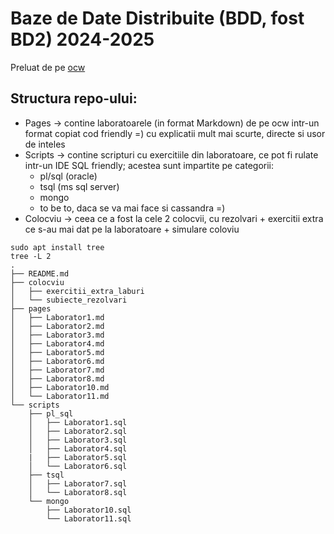 # Baze de Date Distribuite (BDD, fost BD2) 2024-2025
Preluat de pe [ocw](https://ocw.cs.pub.ro/courses/bdd)
## Structura repo-ului:
- Pages -> contine laboratoarele (in format Markdown) de pe ocw intr-un format copiat cod friendly =) cu explicatii mult mai scurte, directe si usor de inteles
- Scripts -> contine scripturi cu exercitiile din laboratoare, ce pot fi rulate intr-un IDE SQL friendly; acestea sunt impartite pe categorii:
    - pl/sql (oracle)
    - tsql (ms sql server)
    - mongo
    - to be to, daca se va mai face si cassandra =)
- Colocviu -> ceea ce a fost la cele 2 colocvii, cu rezolvari + exercitii extra ce s-au mai dat pe la laboratoare + simulare coloviu
```
sudo apt install tree
tree -L 2
.
├── README.md
├── colocviu
│   ├── exercitii_extra_laburi
│   └── subiecte_rezolvari
├── pages
│   ├── Laborator1.md
│   ├── Laborator2.md
│   ├── Laborator3.md
│   ├── Laborator4.md
│   ├── Laborator5.md
│   ├── Laborator6.md
│   ├── Laborator7.md
│   ├── Laborator8.md
│   ├── Laborator10.md
│   └── Laborator11.md
└── scripts
    ├── pl_sql
    │   ├── Laborator1.sql
    │   ├── Laborator2.sql
    │   ├── Laborator3.sql
    │   ├── Laborator4.sql
    |   ├── Laborator5.sql
    │   └── Laborator6.sql
    ├── tsql
    │   ├── Laborator7.sql
    │   └── Laborator8.sql
    └── mongo
        ├── Laborator10.sql
        └── Laborator11.sql
```
